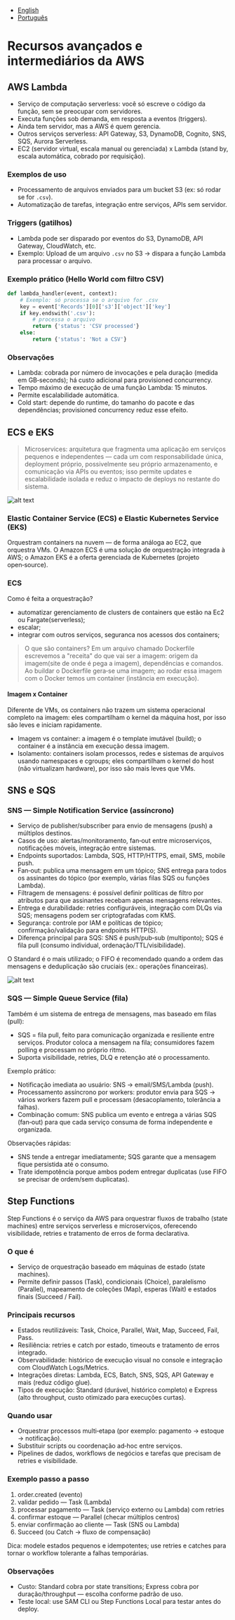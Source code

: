 - [English](module07.md)
- [Português](module07.pt.md)

# Recursos avançados e intermediários da AWS


## AWS Lambda

- Serviço de computação serverless: você só escreve o código da função, sem se preocupar com servidores.
- Executa funções sob demanda, em resposta a eventos (triggers).
- Ainda tem servidor, mas a AWS é quem gerencia.
- Outros serviços serverless: API Gateway, S3, DynamoDB, Cognito, SNS, SQS, Aurora Serverless.
- EC2 (servidor virtual, escala manual ou gerenciada) x Lambda (stand by, escala automática, cobrado por requisição).

### Exemplos de uso

- Processamento de arquivos enviados para um bucket S3 (ex: só rodar se for `.csv`).
- Automatização de tarefas, integração entre serviços, APIs sem servidor.

### Triggers (gatilhos)

- Lambda pode ser disparado por eventos do S3, DynamoDB, API Gateway, CloudWatch, etc.
- Exemplo: Upload de um arquivo `.csv` no S3 → dispara a função Lambda para processar o arquivo.

### Exemplo prático (Hello World com filtro CSV)

```python
def lambda_handler(event, context):
    # Exemplo: só processa se o arquivo for .csv
    key = event['Records'][0]['s3']['object']['key']
    if key.endswith('.csv'):
        # processa o arquivo
        return {'status': 'CSV processed'}
    else:
        return {'status': 'Not a CSV'}
```

### Observações

- Lambda: cobrada por número de invocações e pela duração (medida em GB‑seconds); há custo adicional para provisioned concurrency.
- Tempo máximo de execução de uma função Lambda: 15 minutos.
- Permite escalabilidade automática.
- Cold start: depende do runtime, do tamanho do pacote e das dependências; provisioned concurrency reduz esse efeito.

## ECS e EKS

>Microservices: arquitetura que fragmenta uma aplicação em serviços pequenos e independentes — cada um com responsabilidade única, deployment próprio, possivelmente seu próprio armazenamento, e comunicação via APIs ou eventos; isso permite updates e escalabilidade isolada e reduz o impacto de deploys no restante do sistema.

![alt text](./images/monolithivsMicroService.png)

### Elastic Container Service (ECS) e Elastic Kubernetes Service (EKS)

Orquestram containers na nuvem — de forma análoga ao EC2, que orquestra VMs. O Amazon ECS é uma solução de orquestração integrada à AWS; o Amazon EKS é a oferta gerenciada de Kubernetes (projeto open‑source).

### ECS

Como é feita a orquestração?
- automatizar gerenciamento de clusters de containers que estão na Ec2 ou Fargate(serverless);
- escalar;
- integrar com outros serviços, seguranca nos acessos dos containers;

>O que são containers? Em um arquivo chamado Dockerfile escrevemos a "receita" do que vai ser a imagem: origem da imagem(site de onde é pega a imagem), dependências e comandos. Ao buildar o Dockerfile gera‑se uma imagem; ao rodar essa imagem com o Docker temos um container (instância em execução).

#### Imagem x Container

Diferente de VMs, os containers não trazem um sistema operacional completo na imagem: eles compartilham o kernel da máquina host, por isso são leves e iniciam rapidamente.

 - Imagem vs container: a imagem é o template imutável (build); o container é a instância em execução dessa imagem.
 - Isolamento: containers isolam processos, redes e sistemas de arquivos usando namespaces e cgroups; eles compartilham o kernel do host (não virtualizam hardware), por isso são mais leves que VMs.

## SNS e SQS

### SNS — Simple Notification Service (assíncrono)

- Serviço de publisher/subscriber para envio de mensagens (push) a múltiplos destinos.
- Casos de uso: alertas/monitoramento, fan‑out entre microserviços, notificações móveis, integração entre sistemas.
- Endpoints suportados: Lambda, SQS, HTTP/HTTPS, email, SMS, mobile push.
- Fan‑out: publica uma mensagem em um tópico; SNS entrega para todos os assinantes do tópico (por exemplo, várias filas SQS ou funções Lambda).
- Filtragem de mensagens: é possível definir políticas de filtro por atributos para que assinantes recebam apenas mensagens relevantes.
- Entrega e durabilidade: retries configuráveis, integração com DLQs via SQS; mensagens podem ser criptografadas com KMS.
- Segurança: controle por IAM e políticas de tópico; confirmação/validação para endpoints HTTP(S).
- Diferença principal para SQS: SNS é push/pub‑sub (multiponto); SQS é fila pull (consumo individual, ordenação/TTL/visibilidade).

O Standard é o mais utilizado; o FIFO é recomendado quando a ordem das mensagens e deduplicação são cruciais (ex.: operações financeiras).

![alt text](./images/typesSNS.png)

### SQS — Simple Queue Service (fila)

Também é um sistema de entrega de mensagens, mas baseado em filas (pull):

- SQS = fila pull, feito para comunicação organizada e resiliente entre serviços. Produtor coloca a mensagem na fila; consumidores fazem polling e processam no próprio ritmo.
- Suporta visibilidade, retries, DLQ e retenção até o processamento.

Exemplo prático:

- Notificação imediata ao usuário: SNS → email/SMS/Lambda (push).
- Processamento assíncrono por workers: produtor envia para SQS → vários workers fazem pull e processam (desacoplamento, tolerância a falhas).
- Combinação comum: SNS publica um evento e entrega a várias SQS (fan‑out) para que cada serviço consuma de forma independente e organizada.

Observações rápidas:

- SNS tende a entregar imediatamente; SQS garante que a mensagem fique persistida até o consumo.
- Trate idempotência porque ambos podem entregar duplicatas (use FIFO se precisar de ordem/sem duplicatas).

## Step Functions

Step Functions é o serviço da AWS para orquestrar fluxos de trabalho (state machines) entre serviços serverless e microserviços, oferecendo visibilidade, retries e tratamento de erros de forma declarativa.

### O que é

- Serviço de orquestração baseado em máquinas de estado (state machines).
- Permite definir passos (Task), condicionais (Choice), paralelismo (Parallel), mapeamento de coleções (Map), esperas (Wait) e estados finais (Succeed / Fail).

### Principais recursos

- Estados reutilizáveis: Task, Choice, Parallel, Wait, Map, Succeed, Fail, Pass.
- Resiliência: retries e catch por estado, timeouts e tratamento de erros integrado.
- Observabilidade: histórico de execução visual no console e integração com CloudWatch Logs/Metrics.
- Integrações diretas: Lambda, ECS, Batch, SNS, SQS, API Gateway e mais (reduz código glue).
- Tipos de execução: Standard (durável, histórico completo) e Express (alto throughput, custo otimizado para execuções curtas).

### Quando usar

- Orquestrar processos multi‑etapa (por exemplo: pagamento → estoque → notificação).
- Substituir scripts ou coordenação ad‑hoc entre serviços.
- Pipelines de dados, workflows de negócios e tarefas que precisam de retries e visibilidade.

### Exemplo passo a passo

1. order.created (evento)
2. validar pedido — Task (Lambda)
3. processar pagamento — Task (serviço externo ou Lambda) com retries
4. confirmar estoque — Parallel (checar múltiplos centros)
5. enviar confirmação ao cliente — Task (SNS ou Lambda)
6. Succeed (ou Catch → fluxo de compensação)

Dica: modele estados pequenos e idempotentes; use retries e catches para tornar o workflow tolerante a falhas temporárias.

### Observações

- Custo: Standard cobra por state transitions; Express cobra por duração/throughput — escolha conforme padrão de uso.
- Teste local: use SAM CLI ou Step Functions Local para testar antes do deploy.